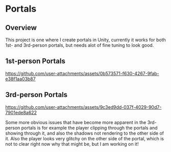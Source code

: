 # Portals

## Overview
This project is one where I create portals in Unity, currently it works for both 1st- and 3rd-person portals, but needs alot of fine tuning to look good. 

## 1st-person Portals
https://github.com/user-attachments/assets/0b573571-f630-4267-9fab-e38f1aa03b87


## 3rd-person Portals
https://github.com/user-attachments/assets/9c3ed9dd-037f-4029-90d7-7901ede8a622

Some more obvious issues that have become more apparent in the 3rd-person portals is for example the player clipping through the portals and showing through it, and also the shadows not rendering to the other side of it. Also the player looks very glitchy on the other side of the portal, which is not to clear right now why that might be, but I am working on it!
